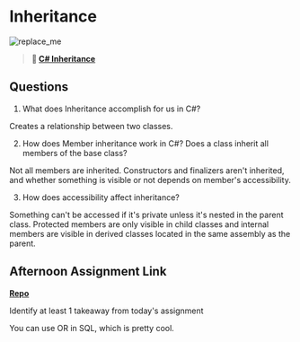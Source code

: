 # Inheritance

![replace_me](https://codeworks.blob.core.windows.net/public/assets/img/illustrations/placeholder.svg)

> **📖 [C# Inheritance](https://codeworksacademy.com/fs-student-guide/resources/wk10/04-Inheritance)**

## Questions

1. What does Inheritance accomplish for us in C#?

Creates a relationship between two classes. 

2. How does Member inheritance work in C#? Does a class inherit all members of the base class?

Not all members are inherited. Constructors and finalizers aren't inherited, and whether something is visible or not depends on member's accessibility. 

3. How does accessibility affect inheritance?

Something can't be accessed if it's private unless it's nested in the parent class. Protected members are only visible in child classes and internal members are visible in derived classes located in the same assembly as the parent.

## Afternoon Assignment Link

**[Repo](https://github.com/TristanFJ/allSpice)**

Identify at least 1 takeaway from today's assignment

You can use OR in SQL, which is pretty cool. 